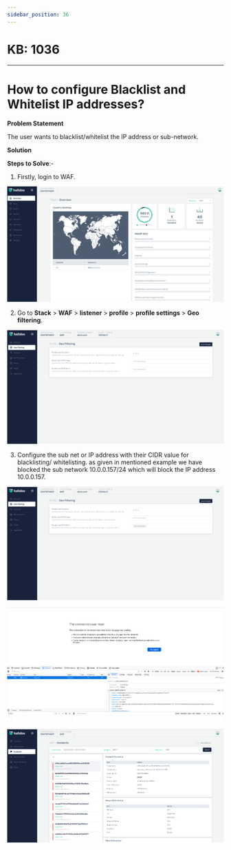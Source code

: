 ```yaml
---
sidebar_position: 36
---
```


# KB: 1036
-----------

# How to configure Blacklist and Whitelist IP addresses?

**Problem Statement**

The user wants to blacklist/whitelist the IP address or sub-network.

**Solution**

**Steps to Solve**:-

1. Firstly, login to WAF.

![kb-1036](/img/waf/kb/v2/overview_kb_1036_1.png)

2. Go to **Stack** > **WAF** > **listener** > **profile** > **profile settings** > **Geo filtering**.

![kb-1036](/img/waf/kb/v2/geo_kb_1036_2.png)

3. Configure the sub net or IP address with their CIDR value for blacklisting/ whitelisting. as given in mentioned example we have blocked the sub network  10.0.0.157/24 which will block the IP address 10.0.0.157.

![kb-1036](/img/waf/kb/v2/geo_kb_1036_3.png)

![kb-1036](/img/waf/kb/v2/browser_kb_1036_4.png)

![kb-1036](/img/waf/kb/v2/incident_kb_1036_5.png)


